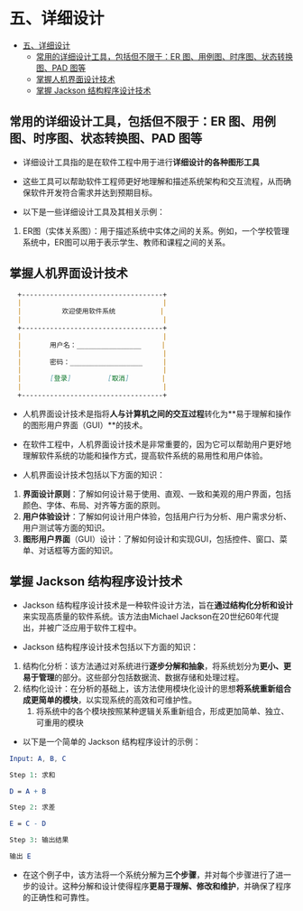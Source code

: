 # 五、详细设计

- [五、详细设计](#五详细设计)
  - [常用的详细设计工具，包括但不限于：ER 图、用例图、时序图、状态转换图、PAD 图等](#常用的详细设计工具包括但不限于er-图用例图时序图状态转换图pad-图等)
  - [掌握人机界面设计技术](#掌握人机界面设计技术)
  - [掌握 Jackson 结构程序设计技术](#掌握-jackson-结构程序设计技术)

## 常用的详细设计工具，包括但不限于：ER 图、用例图、时序图、状态转换图、PAD 图等

- 详细设计工具指的是在软件工程中用于进行**详细设计的各种图形工具**
- 这些工具可以帮助软件工程师更好地理解和描述系统架构和交互流程，从而确保软件开发符合需求并达到预期目标。

- 以下是一些详细设计工具及其相关示例：

1. ER图（实体关系图）：用于描述系统中实体之间的关系。例如，一个学校管理系统中，ER图可以用于表示学生、教师和课程之间的关系。

## 掌握人机界面设计技术

```markdown
  +-----------------------------------+
  |                                   |
  |          欢迎使用软件系统           |
  |                                   |
  +-----------------------------------+
  |                                   |
  |       用户名：________________     |
  |                                   |
  |       密码：__________________     |
  |                                   |
  |       [登录]         [取消]        |
  |                                   |
  +-----------------------------------+
```

- 人机界面设计技术是指将**人与计算机之间的交互过程**转化为**易于理解和操作的图形用户界面（GUI）**的技术。
- 在软件工程中，人机界面设计技术是非常重要的，因为它可以帮助用户更好地理解软件系统的功能和操作方式，提高软件系统的易用性和用户体验。

- 人机界面设计技术包括以下方面的知识：

1. **界面设计原则**：了解如何设计易于使用、直观、一致和美观的用户界面，包括颜色、字体、布局、对齐等方面的原则。
2. **用户体验设计**：了解如何设计用户体验，包括用户行为分析、用户需求分析、用户测试等方面的知识。
3. **图形用户界面**（GUI）设计：了解如何设计和实现GUI，包括控件、窗口、菜单、对话框等方面的知识。

## 掌握 Jackson 结构程序设计技术

- Jackson 结构程序设计技术是一种软件设计方法，旨在**通过结构化分析和设计**来实现高质量的软件系统。该方法由Michael Jackson在20世纪60年代提出，并被广泛应用于软件工程中。

- Jackson 结构程序设计技术包括以下方面的知识：

1. 结构化分析：该方法通过对系统进行**逐步分解和抽象**，将系统划分为**更小、更易于管理**的部分。这些部分包括数据流、数据存储和处理过程。
2. 结构化设计：在分析的基础上，该方法使用模块化设计的思想**将系统重新组合成更简单的模块**，以实现系统的高效和可维护性。
   1. 将系统中的各个模块按照某种逻辑关系重新组合，形成更加简单、独立、可重用的模块

- 以下是一个简单的 Jackson 结构程序设计的示例：

```mathematica
Input: A, B, C

Step 1: 求和

D = A + B

Step 2: 求差

E = C - D

Step 3: 输出结果

输出 E
```

- 在这个例子中，该方法将一个系统分解为**三个步骤**，并对每个步骤进行了进一步的设计。这种分解和设计使得程序**更易于理解、修改和维护**，并确保了程序的正确性和可靠性。
